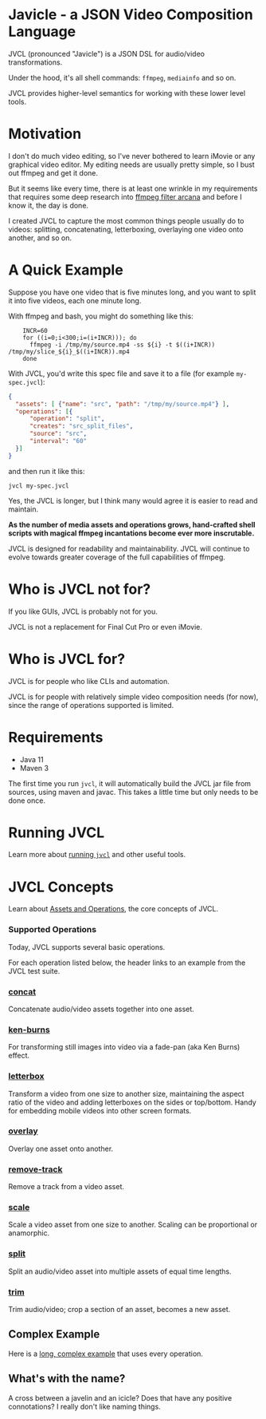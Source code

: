 # Javicle - a JSON Video Composition Language
JVCL (pronounced "Javicle") is a JSON DSL for audio/video transformations.

Under the hood, it's all shell commands: `ffmpeg`, `mediainfo` and so on.

JVCL provides higher-level semantics for working with these lower level tools.

# Motivation
I don't do much video editing, so I've never bothered to learn iMovie or any
graphical video editor. My editing needs are usually pretty simple, so I bust
out ffmpeg and get it done.

But it seems like every time, there is at least one wrinkle in my requirements
that requires some deep research into
[ffmpeg filter arcana](https://ffmpeg.org/ffmpeg-filters.html)
and before I know it, the day is done.

I created JVCL to capture the most common things people usually do to videos:
splitting, concatenating, letterboxing, overlaying one video onto another,
and so on.

# A Quick Example
Suppose you have one video that is five minutes long,
and you want to split it into five videos, each one minute long.

With ffmpeg and bash, you might do something like this:
```shell script
    INCR=60
    for ((i=0;i<300;i=(i+INCR))); do
      ffmpeg -i /tmp/my/source.mp4 -ss ${i} -t $((i+INCR)) /tmp/my/slice_${i}_$((i+INCR)).mp4
    done
```
With JVCL, you'd write this spec file and save it to a file
(for example `my-spec.jvcl`):
```json
{
  "assets": [ {"name": "src", "path": "/tmp/my/source.mp4"} ],
  "operations": [{
      "operation": "split",
      "creates": "src_split_files",
      "source": "src",
      "interval": "60"
  }]
}
```
and then run it like this:
```shell script
jvcl my-spec.jvcl
```
Yes, the JVCL is longer, but I think many would agree it is easier to read
and maintain.

**As the number of media assets and operations grows, hand-crafted shell
scripts with magical ffmpeg incantations become ever more inscrutable.**

JVCL is designed for readability and maintainability. JVCL will continue to
evolve towards greater coverage of the full capabilities of ffmpeg.

# Who is JVCL not for?
If you like GUIs, JVCL is probably not for you.

JVCL is not a replacement for Final Cut Pro or even iMovie.

# Who is JVCL for?
JVCL is for people who like CLIs and automation.

JVCL is for people with relatively simple video composition needs (for now),
since the range of operations supported is limited.

# Requirements
 * Java 11
 * Maven 3

The first time you run `jvcl`, it will automatically build the JVCL jar file
from sources, using maven and javac. This takes a little time but only needs
to be done once.

# Running JVCL
Learn more about [running `jvcl`](docs/running.md) and other useful tools.

# JVCL Concepts
Learn about [Assets and Operations](docs/concepts.md), the core concepts
of JVCL.

### Supported Operations
Today, JVCL supports several basic operations.

For each operation listed below, the header links to an example from the JVCL
test suite.

### [concat](src/test/resources/tests/test_concat.jvcl)
Concatenate audio/video assets together into one asset.

### [ken-burns](src/test/resources/tests/test_ken_burns.jvcl)
For transforming still images into video via a fade-pan (aka Ken Burns) effect.

### [letterbox](src/test/resources/tests/test_letterbox.jvcl)
Transform a video from one size to another size, maintaining the aspect ratio
of the video and adding letterboxes on the sides or top/bottom.
Handy for embedding mobile videos into other screen formats.

### [overlay](src/test/resources/tests/test_overlay.jvcl)
Overlay one asset onto another.

### [remove-track](src/test/resources/tests/test_remove_track.jvcl)
Remove a track from a video asset.

### [scale](src/test/resources/tests/test_scale.jvcl)
Scale a video asset from one size to another. Scaling can be proportional
or anamorphic.

### [split](src/test/resources/tests/test_split.jvcl)
Split an audio/video asset into multiple assets of equal time lengths.

### [trim](src/test/resources/tests/test_trim.jvcl)
Trim audio/video; crop a section of an asset, becomes a new asset.

## Complex Example
Here is a [long, complex example](docs/complex_example.md) that uses
every operation.

## What's with the name?
A cross between a javelin and an icicle?
Does that have any positive connotations?
I really don't like naming things.
